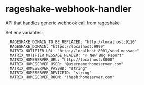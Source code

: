 # rageshake-webhook-handler

API that handles generic webhook call from rageshake

Set env variables:

      RAGESHAKE_DOMAIN_TO_BE_REPLACED: "http://localhost:9110"
      RAGESHAKE_DOMAIN: "https://localhost:9999"
      MATRIX_NOTIFIER_URL: "http://localhost:8001/send-message"
      MATRIX_NOTIFIER_MESSAGE_HEADER: "🔥 New Bug Report"
      MATRIX_HOMESERVER_URL: "http://localhost:8008"
      MATRIX_HOMESERVER_USER: "@username:homeserver.com"
      MATRIX_HOMESERVER_PASSWD: "string"
      MATRIX_HOMESERVER_DEVICEID: "string"
      MATRIX_HOMESERVER_ROOM: "!hash:homeserver.com"
